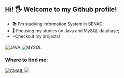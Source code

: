 
## Hi! 🖐️ Welcome to my Github profile!
- 📚 I'm studying Information System in SENAC;
- 🚀 Focusing my studies on Java and MySQL database;
- ⭐️Checkout my projects!




![JAVA](https://img.shields.io/badge/Java-ED8B00?style=for-the-badge&logo=java&logoColor=white) ![MYSQL](https://img.shields.io/badge/MySQL-00000F?style=for-the-badge&logo=mysql&logoColor=white)




### Where to find me:
[![GMAIL](https://img.shields.io/badge/Gmail-D14836?style=for-the-badge&logo=gmail&logoColor=white)
](felipepacomio@gmail.com)[![](https://camo.githubusercontent.com/c00f87aeebbec37f3ee0857cc4c20b21fefde8a96caf4744383ebfe44a47fe3f/68747470733a2f2f696d672e736869656c64732e696f2f62616467652f2d4c696e6b6564496e2d2532333030373742353f7374796c653d666f722d7468652d6261646765266c6f676f3d6c696e6b6564696e266c6f676f436f6c6f723d7768697465)](https://www.linkedin.com/in/felippe-pacomio-012372203/)



